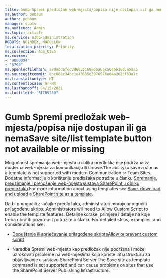 ```yaml
---
title: Gumb Spremi predložak web-mjesta/popisa nije dostupan ili ga nema
ms.author: pebaum
author: pebaum
manager: scotv
ms.audience: Admin
ms.topic: article
ms.service: o365-administration
ROBOTS: NOINDEX, NOFOLLOW
localization_priority: Priority
ms.collection: Adm_O365
ms.custom:
- "9000094"
- "5709"
ms.openlocfilehash: a7dadd6fed2d6623c60e66a6ac564b6160be5aa5
ms.sourcegitcommit: 8bc60ec34bc1e40685e3976576e04a2623f63a7c
ms.translationtype: HT
ms.contentlocale: hr-HR
ms.lasthandoff: 04/15/2021
ms.locfileid: "51789280"
---
```

# <a name="save-sitelist-template-button-not-available-or-missing"></a><span data-ttu-id="a56c4-102">Gumb Spremi predložak web-mjesta/popisa nije dostupan ili ga nema</span><span class="sxs-lookup"><span data-stu-id="a56c4-102">Save site/list template button not available or missing</span></span>

<span data-ttu-id="a56c4-103">Mogućnost spremanja web-mjesta u obliku predloška nije podržana za moderna web-mjesta za komunikaciju ili timove.</span><span class="sxs-lookup"><span data-stu-id="a56c4-103">The ability to save a site as a template is not supported with modern Communication or Team Sites.</span></span> <span data-ttu-id="a56c4-104">Dodatne informacije o korištenju predložaka potražite u članku [Spremanje, preuzimanje i prenošenje web-mjesta sustava SharePoint u obliku predložaka](https://docs.microsoft.com/sharepoint/dev/general-development/save-download-and-upload-a-sharepoint-site-as-a-template).</span><span class="sxs-lookup"><span data-stu-id="a56c4-104">For more information about using templates see [Save, download and upload a SharePoint site as a template](https://docs.microsoft.com/sharepoint/dev/general-development/save-download-and-upload-a-sharepoint-site-as-a-template).</span></span>

<span data-ttu-id="a56c4-105">Da bi omogućili značajke predložaka, administratori moraju omogućiti prilagođenu skriptu.</span><span class="sxs-lookup"><span data-stu-id="a56c4-105">Administrators will need to Allow Custom Script to enable the template features.</span></span> <span data-ttu-id="a56c4-106">Detaljne korake, primjere i detalje na koje treba obratiti pozornost potražite u članku:</span><span class="sxs-lookup"><span data-stu-id="a56c4-106">For detailed steps, examples, and considerations see:</span></span>

- [<span data-ttu-id="a56c4-107">Dopuštanje ili sprječavanje prilagođene skripte</span><span class="sxs-lookup"><span data-stu-id="a56c4-107">Allow or prevent custom script</span></span>](https://docs.microsoft.com/sharepoint/allow-or-prevent-custom-script)

- <span data-ttu-id="a56c4-108">Naredba Spremi web-mjesto kao predložak nije podržana i može uzrokovati probleme na web-mjestima koja koriste infrastrukturu za objavljivanje u sustavu SharePoint Server.</span><span class="sxs-lookup"><span data-stu-id="a56c4-108">The Save site as template command is not supported and can cause problems on sites that use the SharePoint Server Publishing Infrastructure.</span></span>


